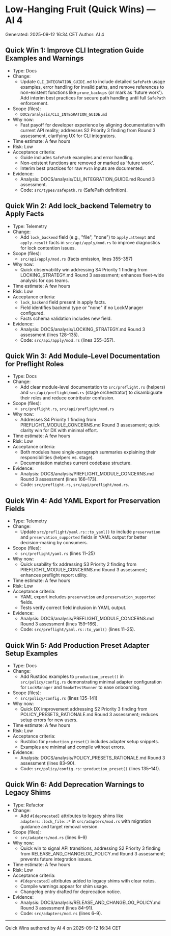 # Low-Hanging Fruit (Quick Wins) — AI 4
Generated: 2025-09-12 16:34 CET
Author: AI 4

## Quick Win 1: Improve CLI Integration Guide Examples and Warnings
- Type: Docs
- Change:
  - Update `CLI_INTEGRATION_GUIDE.md` to include detailed `SafePath` usage examples, error handling for invalid paths, and remove references to non-existent functions like `prune_backups` (or mark as 'future work'). Add interim best practices for secure path handling until full `SafePath` enforcement.
- Scope (files):
  - `DOCS/analysis/CLI_INTEGRATION_GUIDE.md`
- Why now:
  - Fast payoff for developer experience by aligning documentation with current API reality; addresses S2 Priority 3 finding from Round 3 assessment, clarifying UX for CLI integrators.
- Time estimate: A few hours
- Risk: Low
- Acceptance criteria:
  - Guide includes `SafePath` examples and error handling.
  - Non-existent functions are removed or marked as 'future work'.
  - Interim best practices for raw `Path` inputs are documented.
- Evidence:
  - Analysis: DOCS/analysis/CLI_INTEGRATION_GUIDE.md Round 3 assessment.
  - Code: `src/types/safepath.rs` (SafePath definition).

## Quick Win 2: Add lock_backend Telemetry to Apply Facts
- Type: Telemetry
- Change:
  - Add `lock_backend` field (e.g., "file", "none") to `apply.attempt` and `apply.result` facts in `src/api/apply/mod.rs` to improve diagnostics for lock contention issues.
- Scope (files):
  - `src/api/apply/mod.rs` (facts emission, lines 355–357)
- Why now:
  - Quick observability win addressing S4 Priority 1 finding from LOCKING_STRATEGY.md Round 3 assessment; enhances fleet-wide analysis for ops teams.
- Time estimate: A few hours
- Risk: Low
- Acceptance criteria:
  - `lock_backend` field present in apply facts.
  - Field identifies backend type or "none" if no LockManager configured.
  - Facts schema validation includes new field.
- Evidence:
  - Analysis: DOCS/analysis/LOCKING_STRATEGY.md Round 3 assessment (lines 128–135).
  - Code: `src/api/apply/mod.rs` (lines 355–357).

## Quick Win 3: Add Module-Level Documentation for Preflight Roles
- Type: Docs
- Change:
  - Add clear module-level documentation to `src/preflight.rs` (helpers) and `src/api/preflight/mod.rs` (stage orchestrator) to disambiguate their roles and reduce contributor confusion.
- Scope (files):
  - `src/preflight.rs`, `src/api/preflight/mod.rs`
- Why now:
  - Addresses S4 Priority 1 finding from PREFLIGHT_MODULE_CONCERNS.md Round 3 assessment; quick clarity win for DX with minimal effort.
- Time estimate: A few hours
- Risk: Low
- Acceptance criteria:
  - Both modules have single-paragraph summaries explaining their responsibilities (helpers vs. stage).
  - Documentation matches current codebase structure.
- Evidence:
  - Analysis: DOCS/analysis/PREFLIGHT_MODULE_CONCERNS.md Round 3 assessment (lines 166–173).
  - Code: `src/preflight.rs`, `src/api/preflight/mod.rs`.

## Quick Win 4: Add YAML Export for Preservation Fields
- Type: Telemetry
- Change:
  - Update `src/preflight/yaml.rs::to_yaml()` to include `preservation` and `preservation_supported` fields in YAML output for better decision-making by consumers.
- Scope (files):
  - `src/preflight/yaml.rs` (lines 11–25)
- Why now:
  - Quick usability fix addressing S3 Priority 2 finding from PREFLIGHT_MODULE_CONCERNS.md Round 3 assessment; enhances preflight report utility.
- Time estimate: A few hours
- Risk: Low
- Acceptance criteria:
  - YAML export includes `preservation` and `preservation_supported` fields.
  - Tests verify correct field inclusion in YAML output.
- Evidence:
  - Analysis: DOCS/analysis/PREFLIGHT_MODULE_CONCERNS.md Round 3 assessment (lines 159–166).
  - Code: `src/preflight/yaml.rs::to_yaml()` (lines 11–25).

## Quick Win 5: Add Production Preset Adapter Setup Examples
- Type: Docs
- Change:
  - Add Rustdoc examples to `production_preset()` in `src/policy/config.rs` demonstrating minimal adapter configuration for `LockManager` and `SmokeTestRunner` to ease onboarding.
- Scope (files):
  - `src/policy/config.rs` (lines 135–141)
- Why now:
  - Quick DX improvement addressing S2 Priority 3 finding from POLICY_PRESETS_RATIONALE.md Round 3 assessment; reduces setup errors for new users.
- Time estimate: A few hours
- Risk: Low
- Acceptance criteria:
  - Rustdoc for `production_preset()` includes adapter setup snippets.
  - Examples are minimal and compile without errors.
- Evidence:
  - Analysis: DOCS/analysis/POLICY_PRESETS_RATIONALE.md Round 3 assessment (lines 83–90).
  - Code: `src/policy/config.rs::production_preset()` (lines 135–141).

## Quick Win 6: Add Deprecation Warnings to Legacy Shims
- Type: Refactor
- Change:
  - Add `#[deprecated]` attributes to legacy shims like `adapters::lock_file::*` in `src/adapters/mod.rs` with migration guidance and target removal version.
- Scope (files):
  - `src/adapters/mod.rs` (lines 6–9)
- Why now:
  - Quick win to signal API transitions, addressing S2 Priority 3 finding from RELEASE_AND_CHANGELOG_POLICY.md Round 3 assessment; prevents future integration issues.
- Time estimate: A few hours
- Risk: Low
- Acceptance criteria:
  - `#[deprecated]` attributes added to legacy shims with clear notes.
  - Compile warnings appear for shim usage.
  - Changelog entry drafted for deprecation notice.
- Evidence:
  - Analysis: DOCS/analysis/RELEASE_AND_CHANGELOG_POLICY.md Round 3 assessment (lines 84–91).
  - Code: `src/adapters/mod.rs` (lines 6–9).

---

Quick Wins authored by AI 4 on 2025-09-12 16:34 CET
